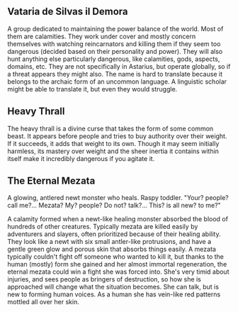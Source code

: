 
## Vataria de Silvas il Demora
A group dedicated to maintaining the power balance of the world. Most of them are calamities. They work under cover and mostly concern themselves with watching reincarnators and killing them if they seem too dangerous (decided based on their personality and power). They will also hunt anything else particularly dangerous, like calamities, gods, aspects, domains, etc. They are not specifically in Astarius, but operate globally, so if a threat appears they might also. The name is hard to translate because it belongs to the archaic form of an uncommon language. A linguistic scholar might be able to translate it, but even they would struggle.


## Heavy Thrall
The heavy thrall is a divine curse that takes the form of some common beast. It appears before people and tries to buy authority over their weight. If it succeeds, it adds that weight to its own. Though it may seem initially harmless, its mastery over weight and the sheer inertia it contains within itself make it incredibly dangerous if you agitate it.

## The Eternal Mezata
A glowing, antlered newt monster who heals.
Raspy toddler. "Your? people? call me?... Mezata? My? people? Do not? talk?... This? is all new? to me?"

A calamity formed when a newt-like healing monster absorbed the blood of hundreds of other creatures. Typically mezata are killed easily by adventurers and slayers, often prioritized because of their healing ability. They look like a newt with six small antler-like protrusions, and have a gentle green glow and porous skin that absorbs things easily. A mezata typically couldn't fight off someone who wanted to kill it, but thanks to the human (mostly) form she gained and her almost immortal regeneration, the eternal mezata could win a fight she was forced into. She's very timid about injuries, and sees people as bringers of destruction, so how she is approached will change what the situation becomes. She can talk, but is new to forming human voices. As a human she has vein-like red patterns mottled all over her skin.

